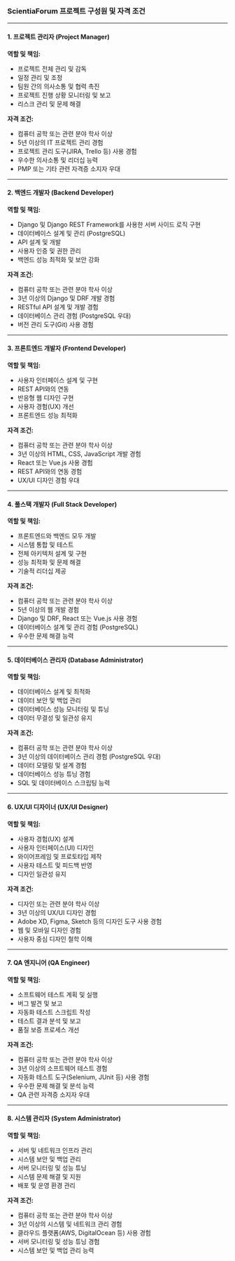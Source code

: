 ### ScientiaForum 프로젝트 구성원 및 자격 조건

---

#### 1. 프로젝트 관리자 (Project Manager)

**역할 및 책임:**
- 프로젝트 전체 관리 및 감독
- 일정 관리 및 조정
- 팀원 간의 의사소통 및 협력 촉진
- 프로젝트 진행 상황 모니터링 및 보고
- 리스크 관리 및 문제 해결

**자격 조건:**
- 컴퓨터 공학 또는 관련 분야 학사 이상
- 5년 이상의 IT 프로젝트 관리 경험
- 프로젝트 관리 도구(JIRA, Trello 등) 사용 경험
- 우수한 의사소통 및 리더십 능력
- PMP 또는 기타 관련 자격증 소지자 우대

---

#### 2. 백엔드 개발자 (Backend Developer)

**역할 및 책임:**
- Django 및 Django REST Framework를 사용한 서버 사이드 로직 구현
- 데이터베이스 설계 및 관리 (PostgreSQL)
- API 설계 및 개발
- 사용자 인증 및 권한 관리
- 백엔드 성능 최적화 및 보안 강화

**자격 조건:**
- 컴퓨터 공학 또는 관련 분야 학사 이상
- 3년 이상의 Django 및 DRF 개발 경험
- RESTful API 설계 및 개발 경험
- 데이터베이스 관리 경험 (PostgreSQL 우대)
- 버전 관리 도구(Git) 사용 경험

---

#### 3. 프론트엔드 개발자 (Frontend Developer)

**역할 및 책임:**
- 사용자 인터페이스 설계 및 구현
- REST API와의 연동
- 반응형 웹 디자인 구현
- 사용자 경험(UX) 개선
- 프론트엔드 성능 최적화

**자격 조건:**
- 컴퓨터 공학 또는 관련 분야 학사 이상
- 3년 이상의 HTML, CSS, JavaScript 개발 경험
- React 또는 Vue.js 사용 경험
- REST API와의 연동 경험
- UX/UI 디자인 경험 우대

---

#### 4. 풀스택 개발자 (Full Stack Developer)

**역할 및 책임:**
- 프론트엔드와 백엔드 모두 개발
- 시스템 통합 및 테스트
- 전체 아키텍처 설계 및 구현
- 성능 최적화 및 문제 해결
- 기술적 리더십 제공

**자격 조건:**
- 컴퓨터 공학 또는 관련 분야 학사 이상
- 5년 이상의 웹 개발 경험
- Django 및 DRF, React 또는 Vue.js 사용 경험
- 데이터베이스 설계 및 관리 경험 (PostgreSQL)
- 우수한 문제 해결 능력

---

#### 5. 데이터베이스 관리자 (Database Administrator)

**역할 및 책임:**
- 데이터베이스 설계 및 최적화
- 데이터 보안 및 백업 관리
- 데이터베이스 성능 모니터링 및 튜닝
- 데이터 무결성 및 일관성 유지

**자격 조건:**
- 컴퓨터 공학 또는 관련 분야 학사 이상
- 3년 이상의 데이터베이스 관리 경험 (PostgreSQL 우대)
- 데이터 모델링 및 설계 경험
- 데이터베이스 성능 튜닝 경험
- SQL 및 데이터베이스 스크립팅 능력

---

#### 6. UX/UI 디자이너 (UX/UI Designer)

**역할 및 책임:**
- 사용자 경험(UX) 설계
- 사용자 인터페이스(UI) 디자인
- 와이어프레임 및 프로토타입 제작
- 사용자 테스트 및 피드백 반영
- 디자인 일관성 유지

**자격 조건:**
- 디자인 또는 관련 분야 학사 이상
- 3년 이상의 UX/UI 디자인 경험
- Adobe XD, Figma, Sketch 등의 디자인 도구 사용 경험
- 웹 및 모바일 디자인 경험
- 사용자 중심 디자인 철학 이해

---

#### 7. QA 엔지니어 (QA Engineer)

**역할 및 책임:**
- 소프트웨어 테스트 계획 및 실행
- 버그 발견 및 보고
- 자동화 테스트 스크립트 작성
- 테스트 결과 분석 및 보고
- 품질 보증 프로세스 개선

**자격 조건:**
- 컴퓨터 공학 또는 관련 분야 학사 이상
- 3년 이상의 소프트웨어 테스트 경험
- 자동화 테스트 도구(Selenium, JUnit 등) 사용 경험
- 우수한 문제 해결 및 분석 능력
- QA 관련 자격증 소지자 우대

---

#### 8. 시스템 관리자 (System Administrator)

**역할 및 책임:**
- 서버 및 네트워크 인프라 관리
- 시스템 보안 및 백업 관리
- 서버 모니터링 및 성능 튜닝
- 시스템 문제 해결 및 지원
- 배포 및 운영 환경 관리

**자격 조건:**
- 컴퓨터 공학 또는 관련 분야 학사 이상
- 3년 이상의 시스템 및 네트워크 관리 경험
- 클라우드 플랫폼(AWS, DigitalOcean 등) 사용 경험
- 서버 모니터링 및 성능 튜닝 경험
- 시스템 보안 및 백업 관리 능력

